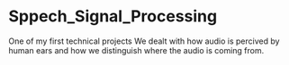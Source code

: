 # Sppech_Signal_Processing
One of my first technical projects
We dealt with how audio is percived by human ears and how we distinguish where the audio is coming from.
